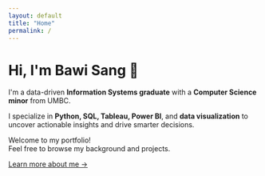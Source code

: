 ```yaml
---
layout: default
title: "Home"
permalink: /
---
```


# Hi, I'm Bawi Sang 👋

I'm a data-driven **Information Systems graduate** with a **Computer Science minor** from UMBC.

I specialize in **Python, SQL, Tableau, Power BI**, and **data visualization** to uncover actionable insights and drive smarter decisions.

Welcome to my portfolio!  
Feel free to browse my background and projects.

[Learn more about me →](/about/)
